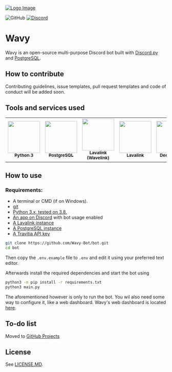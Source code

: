 [![Logo Image](https://cdn.wavybot.com/wavy_logo.png)](https://wavybot.com)

![GitHub](https://img.shields.io/github/license/Wavy-Bot/bot?color=%23ED4245&logo=apache&logoColor=white&style=for-the-badge)
[![Discord](https://img.shields.io/discord/710436465938530307?color=%235865F2&label=Discord&logo=discord&logoColor=white&style=for-the-badge)](https://discord.wavybot.com)


# Wavy

Wavy is an open-source multi-purpose Discord bot built with [Discord.py](https://discordpy.readthedocs.io/en/latest/) and [PostgreSQL](https://www.postgresql.org/).

## How to contribute

Contributing guidelines, issue templates, pull request templates and code of conduct will be added soon.

## Tools and services used

<table>
  <tr>
    <td align="center"><a href="https://www.python.org/"><img src="https://upload.wikimedia.org/wikipedia/commons/thumb/c/c3/Python-logo-notext.svg/768px-Python-logo-notext.svg.png" width="100px;" alt=""/><br /><sub><b>Python 3</b></sub></a><br /></td>
    <td align="center"><a href="https://www.postgresql.org/"><img src="https://upload.wikimedia.org/wikipedia/commons/thumb/2/29/Postgresql_elephant.svg/1200px-Postgresql_elephant.svg.png" width="100px;" alt=""/><br /><sub><b>PostgreSQL</b></sub></a><br /></td>
    <td align="center"><a href="https://github.com/freyacodes/Lavalink"><img src="https://serux.pro/9e83af1581.png" width="100px;" alt=""/><br /><sub><b>Lavalink (Wavelink)</b></sub></a><br /></td>
    <td align="center"><a href="https://www.jetbrains.com/pycharm/"><img src="https://i2.wp.com/clay-atlas.com/wp-content/uploads/2019/10/PyCharm_Logo.svg_.png?resize=1024%2C1024&ssl=1" width="100px;" alt=""/><br /><sub><b>Lavalink</b></sub></a><br /></td>
    <td align="center"><a href="https://deepsource.io/"><img src="https://static.crozdesk.com/web_app_library/providers/logos/000/011/711/original/deepsource-1608196869-logo.png?1608196869" width="100px;" alt=""/><br /><sub><b>Deepsource</b></sub></a><br /></td>
    <td align="center"><a href="https://some-random-api.ml/"><img src="https://i.ibb.co/Gnc2djX/logo.png" width="100px;" alt=""/><br /><sub><b>Some Random API</b></sub></a><br /></td>
  </tr>
</table>

## How to use
### Requirements:
- A terminal or CMD (if on Windows).
- [git](https://git-scm.com/downloads)
- [Python 3.x, tested on 3.8.](https://www.python.org/downloads/)
- [An app on Discord](https://discord.com/developers/applications) with bot usage enabled
- [A Lavalink instance](https://github.com/freyacodes/Lavalink)
- [A PostgreSQL instance](https://www.postgresql.org/)
- [A Travitia API key](https://discord.com/invite/C98nsXt)

```bash
git clone https://github.com/Wavy-Bot/bot.git
cd bot
```
Then copy the `.env.example` file to `.env` and edit it using your preferred text editor.

Afterwards install the required dependencies and start the bot using
```bash
python3 -m pip install -r requirements.txt
python3 main.py
```

The aforementioned however is only to run the bot. You wil also need some way to configure it, like a web dashboard. Wavy's web dashboard is located [here](https://github.com/Wavy-Bot/website/).

## To-do list
Moved to [GitHub Projects](https://github.com/Wavy-Bot/bot/projects/1)

## License

See [LICENSE.MD](https://github.com/Wavy-Bot/bot/blob/main/LICENSE.md).